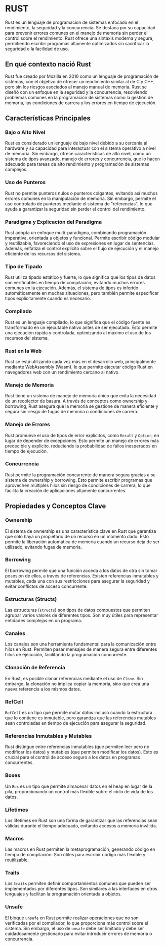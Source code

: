 # RUST

Rust es un lenguaje de programacion de sistemas enfocado en el rendimiento, la seguridad y la concurrencia. Se destaca por su capacidad para prevenir errores comunes en el manejo de memoria sin perder el control sobre el rendimiento. Rust ofrece una sintaxis moderna y segura, permitiendo escribir programas altamente optimizados sin sacrificar la seguridad o la facilidad de uso.

## En qué contexto nació Rust

Rust fue creado por Mozilla en 2010 como un lenguaje de programación de sistemas, con el objetivo de ofrecer un rendimiento similar al de C y C++, pero sin los riesgos asociados al manejo manual de memoria. Rust se diseñó con un enfoque en la seguridad y la concurrencia, resolviendo problemas comunes en la programación de sistemas como la gestión de memoria, las condiciones de carrera y los errores en tiempo de ejecución.

## Características Principales

### Bajo o Alto Nivel

Rust es considerado un lenguaje de bajo nivel debido a su cercanía al hardware y su capacidad para interactuar con el sistema operativo a nivel de memoria. Sin embargo, ofrece características de alto nivel, como un sistema de tipos avanzado, manejo de errores y concurrencia, que lo hacen adecuado para tareas de alto rendimiento y programación de sistemas complejos.

### Uso de Punteros

Rust no permite punteros nulos o punteros colgantes, evitando así muchos errores comunes en la manipulación de memoria. Sin embargo, permite el uso controlado de punteros mediante el sistema de "referencias", lo que ayuda a garantizar la seguridad sin perder el control del rendimiento.

### Paradigma y Explicación del Paradigma

Rust adopta un enfoque multi-paradigma, combinando programación imperativa, orientada a objetos y funcional. Permite escribir código modular y reutilizable, favoreciendo el uso de expresiones en lugar de sentencias. Además, enfatiza el control explícito sobre el flujo de ejecución y el manejo eficiente de los recursos del sistema.

### Tipo de Tipado

Rust utiliza tipado estático y fuerte, lo que significa que los tipos de datos son verificables en tiempo de compilación, evitando muchos errores comunes en la ejecución. Además, el sistema de tipos es inferido automáticamente en muchas situaciones, pero también permite especificar tipos explícitamente cuando es necesario.

### Compilado

Rust es un lenguaje compilado, lo que significa que el código fuente es transformado en un ejecutable nativo antes de ser ejecutado. Esto permite una ejecución rápida y controlada, optimizando al máximo el uso de los recursos del sistema.

### Rust en la Web

Rust se está utilizando cada vez más en el desarrollo web, principalmente mediante WebAssembly (Wasm), lo que permite ejecutar código Rust en navegadores web con un rendimiento cercano al nativo.

### Manejo de Memoria

Rust tiene un sistema de manejo de memoria único que evita la necesidad de un recolector de basura. A través de conceptos como ownership y borrowing, Rust asegura que la memoria se gestione de manera eficiente y segura sin riesgo de fugas de memoria o condiciones de carrera.

### Manejo de Errores

Rust promueve el uso de tipos de error explícitos, como `Result` y `Option`, en lugar de depender de excepciones. Esto permite un manejo de errores más predecible y explícito, reduciendo la probabilidad de fallos inesperados en tiempo de ejecución.

### Concurrencia

Rust permite la programación concurrente de manera segura gracias a su sistema de ownership y borrowing. Esto permite escribir programas que aprovechen múltiples hilos sin riesgo de condiciones de carrera, lo que facilita la creación de aplicaciones altamente concurrentes.

## Propiedades y Conceptos Clave

### Ownership

El sistema de ownership es una característica clave en Rust que garantiza que solo haya un propietario de un recurso en un momento dado. Esto permite la liberación automática de memoria cuando un recurso deja de ser utilizado, evitando fugas de memoria.

### Borrowing

El borrowing permite que una función acceda a los datos de otra sin tomar posesión de ellos, a través de referencias. Existen referencias inmutables y mutables, cada una con sus restricciones para asegurar la seguridad y evitar conflictos de acceso concurrente.

### Estructuras (Structs)

Las estructuras (`structs`) son tipos de datos compuestos que permiten agrupar varios valores de diferentes tipos. Son muy útiles para representar entidades complejas en un programa.

### Canales

Los canales son una herramienta fundamental para la comunicación entre hilos en Rust. Permiten pasar mensajes de manera segura entre diferentes hilos de ejecución, facilitando la programación concurrente.

### Clonación de Referencia

En Rust, es posible clonar referencias mediante el uso de `Clone`. Sin embargo, la clonación no implica copiar la memoria, sino que crea una nueva referencia a los mismos datos.

### RefCell

`RefCell` es un tipo que permite mutar datos incluso cuando la estructura que lo contiene es inmutable, pero garantiza que las referencias mutables sean controladas en tiempo de ejecución para asegurar la seguridad.

### Referencias Inmutables y Mutables

Rust distingue entre referencias inmutables (que permiten leer pero no modificar los datos) y mutables (que permiten modificar los datos). Esto es crucial para el control de acceso seguro a los datos en programas concurrentes.

### Boxes

Un `Box` es un tipo que permite almacenar datos en el heap en lugar de la pila, proporcionando un control más flexible sobre el ciclo de vida de los datos.

### Lifetimes

Los lifetimes en Rust son una forma de garantizar que las referencias sean válidas durante el tiempo adecuado, evitando accesos a memoria inválida.

### Macros

Las macros en Rust permiten la metaprogramación, generando código en tiempo de compilación. Son útiles para escribir código más flexible y reutilizable.

### Traits

Los `traits` permiten definir comportamientos comunes que pueden ser implementados por diferentes tipos. Son similares a las interfaces en otros lenguajes y facilitan la programación orientada a objetos.

### Unsafe

El bloque `unsafe` en Rust permite realizar operaciones que no son verificadas por el compilador, lo que proporciona más control sobre el sistema. Sin embargo, el uso de `unsafe` debe ser limitado y debe ser cuidadosamente gestionado para evitar introducir errores de memoria o concurrencia.
